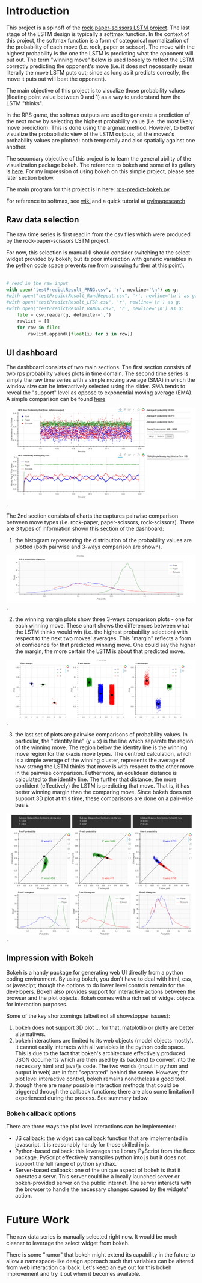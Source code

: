 # Introduction

This project is a spinoff of the [rock-paper-scissors LSTM project](https://github.com/dennylslee/rock-paper-scissors-LSTM).  The last stage of the LSTM design is typically a softmax function. In the context of this project, the softmax function is a form of categorical normalization of the probability of each move (i.e. rock, paper or scissor). The move with the highest probability is the one the LSTM is predicting what the opponent will put out.  The term "winning move" below is used loosely to reflect the LSTM correctly predicting the opponent's move (i.e. it does not necessarily mean literally the move LSTM puts out;  since as long as it predicts correctly, the move it puts out will beat the opponent).

The main objective of this project is to visualize those probability values (floating point value between 0 and 1) as a way to understand how the LSTM "thinks". 

In the RPS game, the softmax outputs are used to generate a prediction of the next move by selecting the highest probability value (i.e. the most likely move prediction).  This is done using the argmax method.  However, to better visualize the probabilistic view of the LSTM outputs, all the moves's probability values are plotted:  both temporally and also spatially against one another. 

The secondary objective of this project is to learn the general ability of the visualization package bokeh.  The reference to bokeh and some of its gallary is [here](https://bokeh.pydata.org/en/latest/).  For my impression of using bokeh on this simple project, please see later section below.

The main program for this project is in here: [rps-predict-bokeh.py](https://github.com/dennylslee/rps-softmax-lstm-visualization-bokeh/blob/master/rps-predict-bokeh.py)

For reference to softmax, see [wiki](https://en.wikipedia.org/wiki/Softmax_function) and a quick tutorial at [pyimagesearch](https://www.pyimagesearch.com/2016/09/12/softmax-classifiers-explained/)

## Raw data selection

The raw time series is first read in from the csv files which were produced by the rock-paper-scissors LSTM project. 

For now, this selection is manual (I should consider switching to the select widget provided by bokeh; but its poor interaction with generic variables in the python code space prevents me from pursuing further at this point).

```python

# read in the raw input
with open("testPredictResult_PRNG.csv", 'r', newline='\n') as g:
#with open("testPredictResult_RandRepeat.csv", 'r', newline='\n') as g:
#with open("testPredictResult_LFSR.csv", 'r', newline='\n') as g:
#with open("testPredictResult_RANDU.csv", 'r', newline='\n') as g:
	file = csv.reader(g, delimiter=',')
	rawlist = []
	for row in file:
		rawlist.append([float(i) for i in row])

```

## UI dashboard 

The dashboard consists of two main sections. The first section consists of two rps probability values plots in time domain.  The second time series is simply the raw time series with a simple moving average (SMA) in which the window size can be interactively selected using the slider. SMA tends to reveal the "support" level as oppose to exponential moving average (EMA).  A simple comparison can be found [here](https://www.investopedia.com/ask/answers/05/smavsema.asp)

![image stack layer](https://github.com/dennylslee/rps-softmax-lstm-visualization-bokeh/blob/master/prob-time-series.png).


The 2nd section consists of charts the captures pairwise comparison between move types (i.e. rock-paper, paper-scissors, rock-scissors).  There are 3 types of information shown this section of the dashboard:

1) the histogram representing the distribution of the probability values are plotted (both pairwise and 3-ways comparison are shown).

![image stack layer](https://github.com/dennylslee/rps-softmax-lstm-visualization-bokeh/blob/master/3ways-histogram.png). 

2) the winning margin plots show three 3-ways comparison plots - one for each winning move. These chart shows the differences between what the LSTM thinks would win (i.e. the highest probability selection) with respect to the next two moves' averages.  This "margin" reflects a form of confidence for that predicted winning move. One could say the higher the margin, the more certain the LSTM is about that predicted move.

![image stack layer](https://github.com/dennylslee/rps-softmax-lstm-visualization-bokeh/blob/master/pairwise-win-margin.png). 

3) the last set of plots are pairwise comparisons of probability values. In particular, the "identity line" (y = x) is the line which separate the region of the winning move. The region below the identity line is the winning move region for the x-axis move types.  The centroid calculation, which is a simple average of the winning cluster, represents the average of how strong the LSTM thinks that move is with respect to the other move in the pairwise comparison. Futhermore, an eculidean distance is calculated to the identity line.  The further that distance, the more confident (effectively) the LSTM is predicting that move. That is, it has better winning margin than the comparing move.  Since bokeh does not support 3D plot at this time, these comparisons are done on a pair-wise basis.

![image stack layer](https://github.com/dennylslee/rps-softmax-lstm-visualization-bokeh/blob/master/pairwise-comparison.png). 

## Impression with Bokeh

Bokeh is a handy package for generating web UI directly from a python coding environment.  By using bokeh, you don't have to deal with html, css, or javascipt; though the options to do lower level controls remain for the developers.  Bokeh also provides support for interactive actions between the browser and the plot objects.  Bokeh comes with a rich set of widget objects for interaction purposes. 

Some of the key shortcomings (albeit not all showstopper issues):
1) bokeh does not support 3D plot ... for that, matplotlib or plotly are better alternatives.
2) bokeh interactions are limited to its web objects (model objects mostly). It cannot easily interacts with all variables in the python code space. This is due to the fact that bokeh's architecture effectively produced JSON documents which are then used by its backend to convert into the necessary html and java/js code. The two worlds (input in python and output in web) are in fact "separated" behind the scene.  However, for plot level interactive control, bokeh remains nonetheless a good tool. 
3) though there are many possible interaction methods that could be triggered through the callback functions; there are also some limitation I experienced during the process.  See summary below. 

### Bokeh callback options

There are three ways the plot level interactions can be implemented:
- JS callback: the widget can callback function that are implemented in javascript.  It is reasonably handy for those skilled in js.
- Python-based callback: this leverages the library PyScript from the flexx package.  PyScript effectively transpiles python into js but it does not support the full range of python synthax. 
- Server-based callback: one of the unique aspect of bokeh is that it operates a servr.  This server could be a locally launched server or bokeh-provided server on the public internet.  The server interacts with the browser to handle the necessary changes caused by the widgets' action. 

# Future Work

The raw data series is manually selected right now. It would be much cleaner to leverage the select widget from bokeh.  

There is some "rumor" that bokeh might extend its capability in the future to allow a namespace-like design approach such that variables can be altered from web interaction callback. Let's keep an eye out for this bokeh improvement and try it out when it becomes available.